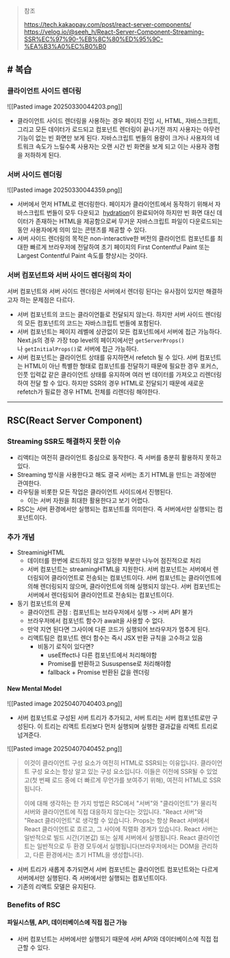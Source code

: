 > 참조
> 
> https://tech.kakaopay.com/post/react-server-components/
> https://velog.io/@seeh_h/React-Server-Component-Streaming-SSR%EC%97%90-%EB%8C%80%ED%95%9C-%EA%B3%A0%EC%B0%B0

## # 복습

### 클라이언트 사이드 렌더링

![[Pasted image 20250330044203.png]]

- 클라이언트 사이드 렌더링을 사용하는 경우 페이지 진입 시, HTML, 자바스크립트, 그리고 모든 데이터가 로드되고 컴포넌트 렌더링이 끝나기전 까지 사용자는 아무런 기능이 없는 빈 화면만 보게 된다. 자바스크립트 번들의 용량이 크거나 사용자의 네트워크 속도가 느릴수록 사용자는 오랜 시간 빈 화면을 보게 되고 이는 사용자 경험을 저하하게 된다.

### 서버 사이드 렌더링

![[Pasted image 20250330044359.png]]

- 서버에서 먼저 HTML로 렌더링한다. 페이지가 클라이언트에서 동작하기 위해서 자바스크립트 번들이 모두 다운되고  [hydration](https://github.com/reactwg/react-18/discussions/46#discussioncomment-846714)이 완료되어야 하지만 빈 화면 대신 데이터가 존재하는 HTML을 제공함으로써 무거운 자바스크립트 파일이 다운로드되는 동안 사용자에게 의미 있는 콘텐츠를 제공할 수 있다.
- 서버 사이드 렌더링의 목적은 non-interactive한 버전의 클라이언트 컴포넌트를 최대한 빠르게 브라우저에 전달하여 초기 페이지의 First Contentful Paint 또는 Largest Contentful Paint 속도를 향상시는 것이다.

### 서버 컴포넌트와 서버 사이드 렌더링의 차이

서버 컴포넌트와 서버 사이드 렌더링은 서버에서 렌더링 된다는 유사점이 있지만 해결하고자 하는 문제점은 다르다.

- 서버 컴포넌트의 코드는 클라이언틑로 전달되지 않는다. 하지만 서버 사이드 렌더링의 모든 컴포넌트의 코드는 자바스크립트 번들에 포함된다.
- 서버 컴포넌트는 페이지 레벨에 상관없이 모든 컴포넌트에서 서버에 접근 가능하다. Next.js의 경우 가장 top level의 페이지에서만 `getServerProps()`나 `getInitialProps()`로 서버에 접근 가능하다.
- 서버 컴포넌트는 클라이언트 상태를 유지하면서 refetch 될 수 있다. 서버 컴포넌트는 HTML이 아닌 특별한 형태로 컴포넌트를 전달하기 때문에 필요한 경우 포커스, 인풋 입력값 같은 클라이언트 상태를 유지하며 여러 번 데이터를 가져오고 리렌더링하여 전달 할 수 있다. 하지만 SSR의 경우 HTML로 전달되기 때문에 새로운 refetch가 필료한 경우 HTML 전체를 리렌더링 해야한다.

---
## RSC(React Server Component)

### Streaming SSR도 해결하지 못한 이슈

- 리액티는 여전히 클라이언트 중심으로 동작한다. 즉 서버를 충분히 활용하지 못하고 있다.
- Streaming 방식을 사용한다고 해도 결국 서버는 초기 HTML을 만드는 과정에만 관여한다.
- 라우팅을 비롯한 모든 작업은 클라이언트 사이드에서 진행된다.
	- 이는 서버 자원을 최대한 활용한다고 보기 어렵다.
- RSC는 서버 환경에서만 실행되는 컴포넌트를 의미한다. 즉 서버에서만 실행되는 컴포넌트이다.

### 추가 개념

- StreaminigHTML
	- 데이터를 한번에 로드하지 않고 일정한 부분만 나누어 점진적으로 처리
	- 서버 컴포넌트는 streamingHTML을 지원한다. 서버 컴포넌트는 서버에서 렌더링되어 클라이언트로 전송되는 컴포넌트이다. 서버 컴포넌트는 클라이언트에 의해 렌더링되지 않으며, 클라이언트에 의해 실행되지 않는다. 서버 컴포넌트는 서버에서 렌더링되어 클라이언트로 전송되는 컴포넌트이다.
- 동기 컴포넌트의 문제
	- 클라이언트 관점 : 컴포넌트는 브라우저에서 실행 -> 서버 API 불가
	- 브라우저에서 컴포넌트 함수가 await을 사용할 수 없다.
	- 만약 지연 된다면 그사이에 다른 코드가 실행되어 브라우저가 멈추게 된다.
	- 리액트팀은 컴포넌트 렌더 함수는 즉시 JSX 반환 규칙을 고수하고 있음
		- 비동기 로직이 있다면?
			- useEffect나 다른 컴포넌트에서 처리해야함
			- Promise를 반환하고 Sususpense로 처리해야함
			- fallback + Promise 반환된 값을 렌더링
####  New Mental Model

![[Pasted image 20250407040403.png]]

- 서버 컴포넌트로 구성된 서버 트리가 추가되고, 서버 트리는 서버 컴포넌트로만 구성된다. 이 트리는 리액트 트리보다 먼저 실행되며 실행한 결과값을 리액트 트리로 넘겨준다.

![[Pasted image 20250407040452.png]]

> 이것이 클라이언트 구성 요소가 여전히 HTML로 SSR되는 이유입니다. 클라이언트 구성 요소는 항상 알고 있는 구성 요소입니다. 이들은 이전에 SSR될 수 있었고(첫 번째 로드 중에 더 빠르게 무언가를 보여주기 위해), 여전히 HTML로 SSR됩니다.
> 
> 이에 대해 생각하는 한 가지 방법은 RSC에서 "서버"와 "클라이언트"가 물리적 서버와 클라이언트에 직접 대응하지 않는다는 것입니다. "React 서버"와 "React 클라이언트"로 생각할 수 있습니다. Props는 항상 React 서버에서 React 클라이언트로 흐르고, 그 사이에 직렬화 경계가 있습니다. React 서버는 일반적으로 빌드 시간(기본값) 또는 실제 서버에서 실행됩니다. React 클라이언트는 일반적으로 두 환경 모두에서 실행됩니다(브라우저에서는 DOM을 관리하고, 다른 환경에서는 초기 HTML을 생성합니다).

- 서버 트리가 새롭게 추가되면서 서버 컴포넌트는 클라이언트 컴포넌트와는 다르게 서버에서만 실행된다. 즉 서버에서만 실행되는 컴포넌트이다.
- 기존의 리액트 모델은 유지된다. 

###  Benefits of RSC

#### 파일시스템, API, 데이터베이스에 직접 접근 가능
- 서버 컴포넌트는 서버에서만 실행되기 때문에 서버 API와 데이터베이스에 직접 접근할 수 있다.